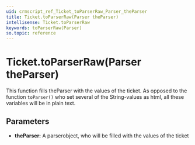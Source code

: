 ```yaml
---
uid: crmscript_ref_Ticket_toParserRaw_Parser_theParser
title: Ticket.toParserRaw(Parser theParser)
intellisense: Ticket.toParserRaw
keywords: toParserRaw(Parser)
so.topic: reference
---
```


# Ticket.toParserRaw(Parser theParser)

This function fills theParser with the values of the ticket.
As opposed to the function `toParser()` who set several of the String-values as html, all these variables will be in plain text.

## Parameters

* **theParser:** A parserobject, who will be filled with the values of the ticket

